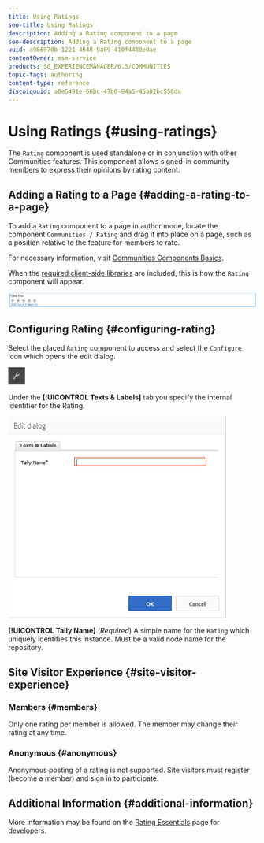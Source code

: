 ```yaml
---
title: Using Ratings
seo-title: Using Ratings
description: Adding a Rating component to a page
seo-description: Adding a Rating component to a page
uuid: a986970b-1221-4648-9a69-410f4480e0ae
contentOwner: msm-service
products: SG_EXPERIENCEMANAGER/6.5/COMMUNITIES
topic-tags: authoring
content-type: reference
discoiquuid: a0e5491e-66bc-47b0-94a5-45a02bc558da
---
```


# Using Ratings {#using-ratings}

The `Rating` component is used standalone or in conjunction with other Communities features. This component allows signed-in community members to express their opinions by rating content.

## Adding a Rating to a Page {#adding-a-rating-to-a-page}

To add a `Rating` component to a page in author mode, locate the component `Communities / Rating` and drag it into place on a page, such as a position relative to the feature for members to rate.

For necessary information, visit [Communities Components Basics](basics.md).

When the [required client-side libraries](rating-basics.md#essentials-for-client-side) are included, this is how the `Rating` component will appear.

![rating](assets/rating.png)

## Configuring Rating {#configuring-rating}

Select the placed `Rating` component to access and select the `Configure` icon which opens the edit dialog.

![configure-new](assets/configure-new.png)

Under the **[!UICONTROL Texts & Labels]** tab you specify the internal identifier for the Rating.

![tallyname](assets/tallyname.png)

**[!UICONTROL Tally Name]**
  (*Required*) A simple name for the `Rating` which uniquely identifies this instance. Must be a valid node name for the repository.

## Site Visitor Experience {#site-visitor-experience}

### Members {#members}

Only one rating per member is allowed. The member may change their rating at any time.

### Anonymous {#anonymous}

Anonymous posting of a rating is not supported. Site visitors must register (become a member) and sign in to participate.

## Additional Information {#additional-information}

More information may be found on the [Rating Essentials](rating-basics.md) page for developers.
